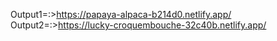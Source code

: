 Output1=:>https://papaya-alpaca-b214d0.netlify.app/
Output2=:>https://lucky-croquembouche-32c40b.netlify.app/
